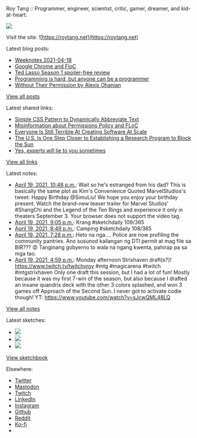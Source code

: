 Roy Tang :: Programmer, engineer, scientist, critic, gamer, dreamer, and kid-at-heart.

![](https://roytang.net/static/img/profile.jpg)

Visit the site: ![https://roytang.net](https://roytang.net)

Latest blog posts:

- [Weeknotes 2021-04-18](https://roytang.net/2021/04/weeknotes-2021-04-18/)
- [Google Chrome and FloC](https://roytang.net/2021/04/chrome-floc/)
- [Ted Lasso Season 1 spoiler-free review](https://roytang.net/2021/04/ted-lasso-s1/)
- [Programming is hard, but anyone can be a programmer](https://roytang.net/2021/04/programming-is-hard/)
- [Without Their Permission by Alexis Ohanian](https://roytang.net/2021/04/without-their-permission/)

[View all posts](https://roytang.net/blog)

Latest shared links:

- [Simple CSS Pattern to Dynamically Abbreviate Text](https://roytang.net/2021/04/simple-css-pattern-to-dynamically-abbreviate-text/)
- [Misinformation about Permissions Policy and FLoC](https://roytang.net/2021/04/misinformation-about-permissions-policy-and-floc/)
- [Everyone Is Still Terrible At Creating Software At Scale](https://roytang.net/2021/04/everyone-is-still-terrible-at-creating-software-at-scale/)
- [The U.S. Is One Step Closer to Establishing a Research Program to Block the Sun](https://roytang.net/2021/04/the-us-is-one-step-closer-to-establishing-a-research-program-to-block-the-sun/)
- [Yes, experts will lie to you sometimes](https://roytang.net/2021/04/yes-experts-will-lie-to-you-sometimes/)

[View all links](https://roytang.net/links)

Latest notes:

- [April 19, 2021, 10:48 p.m.](https://roytang.net/2021/04/1384157021847494662/): Wait so he&#x27;s estranged from his dad? This is basically the same plot as Kim&#x27;s Convenience Quoted MarvelStudios&#x27;s tweet: Happy Birthday @SimuLiu! We hope you enjoy your birthday present. Watch the brand-new teaser trailer for Marvel Studios’ #ShangChi and the Legend of the Ten Rings and experience it only in theaters September 3. Your browser does not support the video tag.
- [April 19, 2021, 9:05 p.m.](https://roytang.net/2021/04/1384131035370180608/): Krang #sketchdaily 109/365
- [April 19, 2021, 8:49 p.m.](https://roytang.net/2021/04/1384126935274442755/): Camping #sketchdaily 108/365
- [April 19, 2021, 7:28 p.m.](https://roytang.net/2021/04/1384106575602667524/): Heto na nga.... Police are now profiling the community pantries. Ano susunod kailangan ng DTI permit at mag file sa BIR??? 😡 Tanginang gobyerno to wala na ngang kwenta, pahirap pa sa mga tao.
- [April 19, 2021, 4:59 p.m.](https://roytang.net/2021/04/1384069042672001024/): Monday afternoon Strixhaven draft(s?)! https://www.twitch.tv/twitchyroy #mtg #magicarena #twitch #mtgstrixhaven Only one draft this session, but I had a lot of fun! Mostly because it was my first 7-win of the season, but also because I drafted an insane quandrix deck with the other 3 colors splashed, and won 3 games off Approach of the Second Sun. I never got to activate codie though! YT: https://www.youtube.com/watch?v=sJcwQML48LQ

[View all notes](https://roytang.net/notes)

Latest sketches:


- ![](https://roytang.net/media/cache/37/96/37960cea249442110cc1e3fd8cfe91d6.jpg)
- ![](https://roytang.net/media/cache/6f/45/6f4555fe69b3d2b7e937a02803975b48.jpg)
- ![](https://roytang.net/media/cache/11/51/11510da715ed845338a2812043addeaa.jpg)

[View sketchbook](https://roytang.net/albums/sketchbook)


Elsewhere:

- [Twitter](https://twitter.com/roytang)
- [Mastodon](https://mastodon.technology/@roytang)
- [Twitch](https://twitch.tv/twitchyroy)
- [LinkedIn](https://www.linkedin.com/in/roytang)
- [Instagram](https://instagram.com/roytang0400)
- [Github](https://github.com/roytang)
- [Reddit](https://reddit.com/u/hungryroy)
- [Ko-fi](https://ko-fi.com/roytang)
- [](mailto:hello@roytang.net)